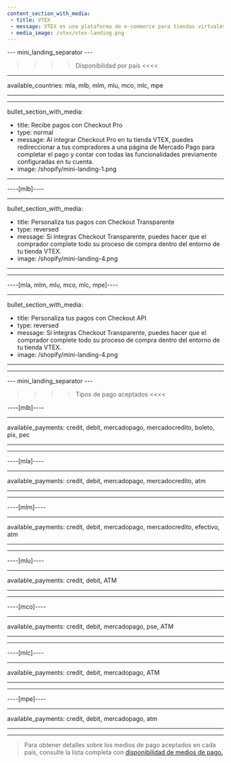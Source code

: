```yaml
---
content_section_with_media:
 - title: VTEX
 - message: VTEX es una plataforma de e-commerce para tiendas virtuales que ofrece la posibilidad de realizar pagos a través de Mercado Pago.
 - media_image: /vtex/vtex-landing.png
---
```


--- mini_landing_separator ---
 
>>>> Disponibilidad por país <<<<
---
available_countries: mla, mlb, mlm, mlu, mco, mlc, mpe

---

---
bullet_section_with_media:
 - title: Recibe pagos con Checkout Pro
 - type: normal
 - message: Al integrar Checkout Pro en tu tienda VTEX, puedes redireccionar a tus compradores a una página de Mercado Pago para completar el pago y contar con todas las funcionalidades previamente configuradas en tu cuenta. 
 - image: /shopify/mini-landing-1.png 
---

----[mlb]----

---
bullet_section_with_media:
 - title: Personaliza tus pagos con Checkout Transparente 
 - type: reversed
 - message: Si integras Checkout Transparente, puedes hacer que el comprador complete todo su proceso de compra dentro del entorno de tu tienda VTEX. 
 - image: /shopify/mini-landing-4.png 
---
------------

----[mla, mlm, mlu, mco, mlc, mpe]----

---
bullet_section_with_media:
 - title: Personaliza tus pagos con Checkout API
 - type: reversed
 - message: Si integras Checkout Transparente, puedes hacer que el comprador complete todo su proceso de compra dentro del entorno de tu tienda VTEX.
 - image: /shopify/mini-landing-4.png
---
------------

 
--- mini_landing_separator ---
 
>>>> Tipos de pago aceptados <<<<
 
----[mlb]----

---
available_payments: credit, debit, mercadopago, mercadocredito, boleto, pix, pec

---
------------

----[mla]---- 

---
available_payments: credit, debit, mercadopago, mercadocredito, atm

----
------------

----[mlm]---- 

---
available_payments: credit, debit, mercadopago, mercadocredito, efectivo, atm

----
------------

----[mlu]---- 

---
available_payments: credit, debit, ATM

----
------------

----[mco]---- 

---
available_payments: credit, debit, mercadopago, pse, ATM

----
------------

----[mlc]---- 

---
available_payments: credit, debit, mercadopago, ATM

----
------------

----[mpe]---- 

---
available_payments:  credit, debit, mercadopago, atm

----
------------
> Para obtener detalles sobre los medios de pago aceptados en cada país, consulte la lista completa con [disponibilidad de medios de pago.](/developers/es/docs/sales-processing/payment-methods)